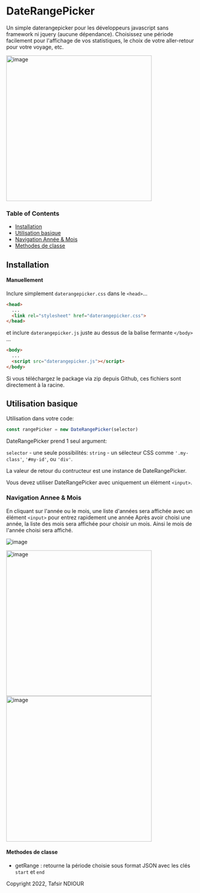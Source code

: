 # DateRangePicker
Un simple daterangepicker pour les développeurs javascript sans framework ni jquery (aucune dépendance).
Choisissez une période facilement pour l'affichage de vos statistiques, le choix de votre aller-retour pour votre voyage, etc.

<img width="387" alt="image" src="https://user-images.githubusercontent.com/50472875/190928776-d1e521f6-9213-48cd-a387-832e4832d624.png">


### Table of Contents

* [Installation](#installation)
* [Utilisation basique](#utilisation-basique)
* [Navigation Année & Mois](#navigation-annee--mois)
* [Methodes de classe](#methodes-de-classe)


## Installation

#### Manuellement

Inclure simplement `daterangepicker.css` dans le `<head>`...
```html
<head>
  ...
  <link rel="stylesheet" href="daterangepicker.css">
</head>
```

et inclure `daterangepicker.js` juste au dessus de la balise fermante `</body>` ...
```html
<body>
  ...
  <script src="daterangepicker.js"></script>
</body>
```

Si vous téléchargez le package via zip depuis Github, ces fichiers sont directement à la racine.


## Utilisation basique

Utilisation dans votre code:
```javascript
const rangePicker = new DateRangePicker(selector)
```

DateRangePicker prend 1 seul argument:

`selector` - une seule possibilités:
    `string` - un sélecteur CSS comme `'.my-class'`, `'#my-id'`, ou `'div'`.

La valeur de retour du contructeur est une instance de DateRangePicker.

Vous devez utiliser DateRangePicker avec uniquement un élément `<input>`.


### Navigation Annee & Mois

En cliquant sur l'année ou le mois, une liste d'années sera affichée avec un élément `<input>` pour entrez rapidement une année
Après avoir choisi une année, la liste des mois sera affichée pour choisir un mois.
Ainsi le mois de l'année choisi sera affiché.

![image](https://user-images.githubusercontent.com/50472875/190928852-4a1452b2-2547-463e-af9c-2b158778b488.png)

<img width="387" alt="image" src="https://user-images.githubusercontent.com/50472875/190928875-31d89a0c-5117-467a-ad1d-81b7164b170c.png">

<img width="387" alt="image" src="https://user-images.githubusercontent.com/50472875/190928924-e4600cf0-93ad-4e11-8009-c480564aaa3e.png">


#### Methodes de classe

* getRange : retourne la période choisie sous format JSON avec les clés `start` et `end`



Copyright 2022, Tafsir NDIOUR
